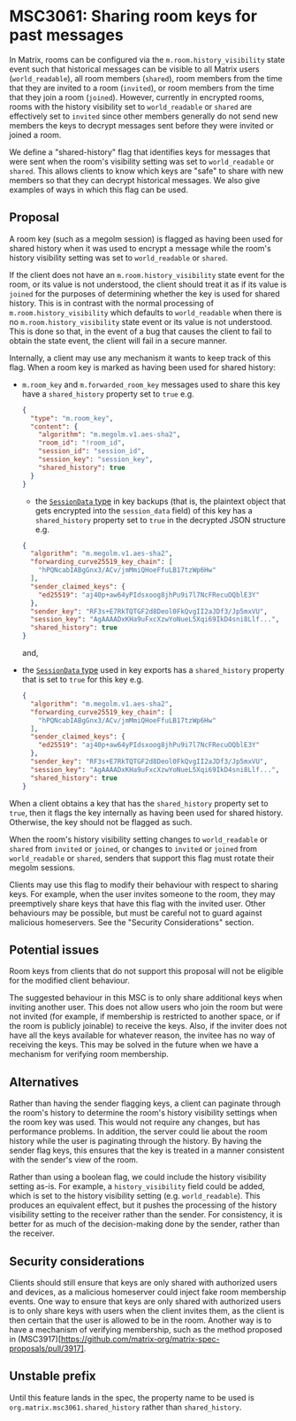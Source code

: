 # MSC3061: Sharing room keys for past messages

In Matrix, rooms can be configured via the `m.room.history_visibility` state
event such that historical messages can be visible to all Matrix users
(`world_readable`), all room members (`shared`), room members from the time
that they are invited to a room (`invited`), or room members from the time that
they join a room (`joined`).  However, currently in encrypted rooms, rooms with
the history visibility set to `world_readable` or `shared` are effectively
set to `invited` since other members generally do not send new members the keys
to decrypt messages sent before they were invited or joined a room.

We define a "shared-history" flag that identifies keys for messages that were
sent when the room's visibility setting was set to `world_readable` or
`shared`.  This allows clients to know which keys are "safe" to share with new
members so that they can decrypt historical messages.  We also give examples of
ways in which this flag can be used.


## Proposal

A room key (such as a megolm session) is flagged as having been used for shared
history when it was used to encrypt a message while the room's history
visibility setting was set to `world_readable` or `shared`.

If the client does not have an `m.room.history_visibility` state event for the
room, or its value is not understood, the client should treat it as if its
value is `joined` for the purposes of determining whether the key is used for
shared history.  This is in contrast with the normal processing of
`m.room.history_visibility` which defaults to `world_readable` when there is no
`m.room.history_visibility` state event or its value is not understood.  This
is done so that, in the event of a bug that causes the client to fail to obtain
the state event, the client will fail in a secure manner.

Internally, a client may use any mechanism it wants to keep track of this flag.
When a room key is marked as having been used for shared history:

- `m.room_key` and `m.forwarded_room_key` messages used to share this key have
  a `shared_history` property set to `true` e.g.

  ```json
  {
    "type": "m.room_key",
    "content": {
      "algorithm": "m.megolm.v1.aes-sha2",
      "room_id": "!room_id",
      "session_id": "session_id",
      "session_key": "session_key",
      "shared_history": true
    }
  }
  ```
  - the [`SessionData` type](https://spec.matrix.org/unstable/client-server-api/#definition-sessiondata)
  in key backups (that is, the plaintext object that gets encrypted into the
  `session_data` field) of this key has a `shared_history` property set to
  `true` in the decrypted JSON structure e.g.

  ```json
  {
    "algorithm": "m.megolm.v1.aes-sha2",
    "forwarding_curve25519_key_chain": [
      "hPQNcabIABgGnx3/ACv/jmMmiQHoeFfuLB17tzWp6Hw"
    ],
    "sender_claimed_keys": {
      "ed25519": "aj40p+aw64yPIdsxoog8jhPu9i7l7NcFRecuOQblE3Y"
    },
    "sender_key": "RF3s+E7RkTQTGF2d8Deol0FkQvgII2aJDf3/Jp5mxVU",
    "session_key": "AgAAAADxKHa9uFxcXzwYoNueL5Xqi69IkD4sni8Llf...",
    "shared_history": true
  }
  ```

  and,
- the [`SessionData` type](https://spec.matrix.org/unstable/client-server-api/#key-export-format)
  used in key exports has a `shared_history` property that is set to `true` for
  this key e.g.

  ```json
  {
    "algorithm": "m.megolm.v1.aes-sha2",
    "forwarding_curve25519_key_chain": [
      "hPQNcabIABgGnx3/ACv/jmMmiQHoeFfuLB17tzWp6Hw"
    ],
    "sender_claimed_keys": {
      "ed25519": "aj40p+aw64yPIdsxoog8jhPu9i7l7NcFRecuOQblE3Y"
    },
    "sender_key": "RF3s+E7RkTQTGF2d8Deol0FkQvgII2aJDf3/Jp5mxVU",
    "session_key": "AgAAAADxKHa9uFxcXzwYoNueL5Xqi69IkD4sni8Llf...",
    "shared_history": true
  }
  ```

When a client obtains a key that has the `shared_history` property set to
`true`, then it flags the key internally as having been used for shared
history.  Otherwise, the key should not be flagged as such.

When the room's history visibility setting changes to `world_readable` or
`shared` from `invited` or `joined`, or changes to `invited` or `joined` from
`world_readable` or `shared`, senders that support this flag must rotate their
megolm sessions.

Clients may use this flag to modify their behaviour with respect to sharing
keys.  For example, when the user invites someone to the room, they may
preemptively share keys that have this flag with the invited user.  Other
behaviours may be possible, but must be careful not to guard against malicious
homeservers.  See the "Security Considerations" section.

## Potential issues

Room keys from clients that do not support this proposal will not be eligible
for the modified client behaviour.

The suggested behaviour in this MSC is to only share additional keys when
inviting another user.  This does not allow users who join the room but were
not invited (for example, if membership is restricted to another space, or if
the room is publicly joinable) to receive the keys.  Also, if the inviter does
not have all the keys available for whatever reason, the invitee has no way of
receiving the keys.  This may be solved in the future when we have a mechanism
for verifying room membership.

## Alternatives

Rather than having the sender flagging keys, a client can paginate through the
room's history to determine the room's history visibility settings when the
room key was used.  This would not require any changes, but has performance
problems.  In addition, the server could lie about the room history while the
user is paginating through the history.  By having the sender flag keys, this
ensures that the key is treated in a manner consistent with the sender's view
of the room.

Rather than using a boolean flag, we could include the history visibility
setting as-is.  For example, a `history_visibility` field could be added, which
is set to the history visibility setting (e.g. `world_readable`).  This
produces an equivalent effect, but it pushes the processing of the history
visibility setting to the receiver rather than the sender.  For consistency, it
is better for as much of the decision-making done by the sender, rather than
the receiver.

## Security considerations

Clients should still ensure that keys are only shared with authorized users and
devices, as a malicious homeserver could inject fake room membership events.
One way to ensure that keys are only shared with authorized users is to only
share keys with users when the client invites them, as the client is then
certain that the user is allowed to be in the room.  Another way is to have a
mechanism of verifying membership, such as the method proposed in
(MSC3917)[https://github.com/matrix-org/matrix-spec-proposals/pull/3917].

## Unstable prefix

Until this feature lands in the spec, the property name to be used is
`org.matrix.msc3061.shared_history` rather than `shared_history`.
